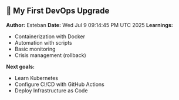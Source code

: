 
## 🎯 My First DevOps Upgrade

**Author:** Esteban
**Date:** Wed Jul  9 09:14:45 PM UTC 2025
**Learnings:**
- Containerization with Docker
- Automation with scripts
- Basic monitoring
- Crisis management (rollback)

**Next goals:**
- Learn Kubernetes
- Configure CI/CD with GitHub Actions
- Deploy Infrastructure as Code

